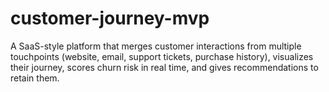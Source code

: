 # customer-journey-mvp
A SaaS-style platform that merges customer interactions from multiple touchpoints (website, email, support tickets, purchase history), visualizes their journey, scores churn risk in real time, and gives recommendations to retain them.

